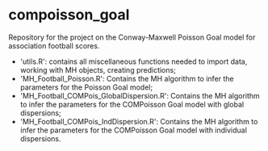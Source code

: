 # compoisson_goal
Repository for the project on the Conway-Maxwell Poisson Goal model for association football scores.

- 'utils.R': contains all miscellaneous functions needed to import data, working with MH objects, creating predictions;
- 'MH_Football_Poisson.R': Contains the MH algorithm to infer the parameters for the Poisson Goal model;
- 'MH_Football_COMPois_GlobalDispersion.R': Contains the MH algorithm to infer the parameters for the COMPoisson Goal model with global dispersions;
- 'MH_Football_COMPois_IndDispersion.R': Contains the MH algorithm to infer the parameters for the COMPoisson Goal model with individual dispersions.
